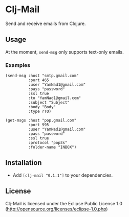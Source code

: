 # Clj-Mail

Send and receive emails from Clojure.

## Usage

At the moment, `send-msg` only supports text-only emails.

### Examples

    (send-msg :host "smtp.gmail.com"
	          :port 465
	          :user "YamNad1@gmail.com"
	          :pass "password"
	          :ssl true
	          :to "YamNad1@gmail.com"
	          :subject "Subject"
	          :body "Body"
	          :type rTO)

    (get-msgs :host "pop.gmail.com"
              :port 995
              :user "YamNad1@gmail.com"
              :pass "password"
              :ssl true
              :protocol "pop3s"
              :folder-name "INBOX")

## Installation

- Add `[clj-mail "0.1.1"]` to your dependencies.

## License

Clj-Mail is licensed under the Eclipse Public License 1.0 (http://opensource.org/licenses/eclipse-1.0.php)
